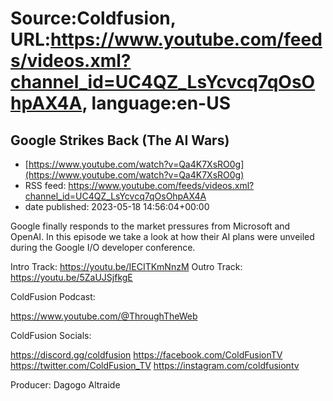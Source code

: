 # Source:Coldfusion, URL:https://www.youtube.com/feeds/videos.xml?channel_id=UC4QZ_LsYcvcq7qOsOhpAX4A, language:en-US

## Google Strikes Back (The AI Wars)
 - [https://www.youtube.com/watch?v=Qa4K7XsRO0g](https://www.youtube.com/watch?v=Qa4K7XsRO0g)
 - RSS feed: https://www.youtube.com/feeds/videos.xml?channel_id=UC4QZ_LsYcvcq7qOsOhpAX4A
 - date published: 2023-05-18 14:56:04+00:00

Google finally responds to the market pressures from Microsoft and OpenAI. In this episode we take a look at how their AI plans were unveiled during the Google I/O developer conference.

Intro Track: https://youtu.be/IECITKmNnzM
Outro Track: https://youtu.be/5ZaUJSjfkgE

ColdFusion Podcast: 

https://www.youtube.com/@ThroughTheWeb 

ColdFusion Socials: 

https://discord.gg/coldfusion
https://facebook.com/ColdFusionTV 
https://twitter.com/ColdFusion_TV 
https://instagram.com/coldfusiontv

Producer: Dagogo Altraide

